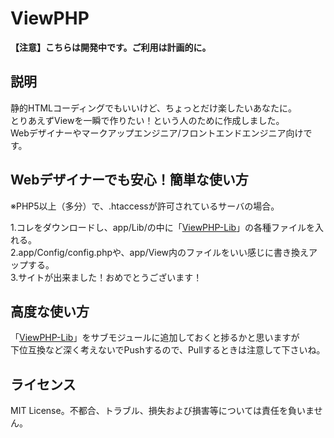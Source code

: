 ViewPHP
==========
**【注意】こちらは開発中です。ご利用は計画的に。**

説明
----------
静的HTMLコーディングでもいいけど、ちょっとだけ楽したいあなたに。  
とりあえずViewを一瞬で作りたい！という人のために作成しました。  
Webデザイナーやマークアップエンジニア/フロントエンドエンジニア向けです。  

Webデザイナーでも安心！簡単な使い方
----------
※PHP5以上（多分）で、.htaccessが許可されているサーバの場合。

1.コレをダウンロードし、app/Lib/の中に「[ViewPHP-Lib](https://github.com/tokunagakazuya/ViewPHP-Lib
 "ViewPHP-Lib")」の各種ファイルを入れる。  
2.app/Config/config.phpや、app/View内のファイルをいい感じに書き換えアップする。  
3.サイトが出来ました！おめでとうございます！

高度な使い方
----------
「[ViewPHP-Lib](https://github.com/tokunagakazuya/ViewPHP-Lib
 "ViewPHP-Lib")」をサブモジュールに追加しておくと捗るかと思いますが  
 下位互換など深く考えないでPushするので、Pullするときは注意して下さいね。
 
ライセンス
------------
MIT License。不都合、トラブル、損失および損害等については責任を負いません。
